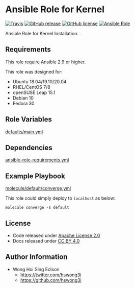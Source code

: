 # Ansible Role for Kernel

[![Travis](https://img.shields.io/travis/com/alvistack/ansible-role-kernel.svg)](https://travis-ci.com/alvistack/ansible-role-kernel)
[![GitHub release](https://img.shields.io/github/release/alvistack/ansible-role-kernel.svg)](https://github.com/alvistack/ansible-role-kernel)
[![GitHub license](https://img.shields.io/github/license/alvistack/ansible-role-kernel.svg)](https://github.com/alvistack/ansible-role-kernel/blob/master/LICENSE)
[![Ansible Role](https://img.shields.io/badge/galaxy-alvistack.kernel-blue.svg)](https://galaxy.ansible.com/alvistack/kernel)

Ansible Role for Kernel Installation.

## Requirements

This role require Ansible 2.9 or higher.

This role was designed for:

  - Ubuntu 18.04/19.10/20.04
  - RHEL/CentOS 7/8
  - openSUSE Leap 15.1
  - Debian 10
  - Fedora 30

## Role Variables

[defaults/main.yml](defaults/main.yml)

## Dependencies

[ansible-role-requirements.yml](ansible-role-requirements.yml)

## Example Playbook

[molecule/default/converge.yml](molecule/default/converge.yml)

This role could simply deploy to `localhost` as below:

    molecule converge -s default

## License

  - Code released under [Apache License 2.0](LICENSE)
  - Docs released under [CC BY 4.0](http://creativecommons.org/licenses/by/4.0/)

## Author Information

  - Wong Hoi Sing Edison
      - <https://twitter.com/hswong3i>
      - <https://github.com/hswong3i>
